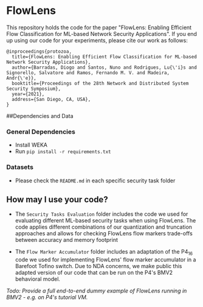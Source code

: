 # FlowLens

This repository holds the code for the paper "FlowLens: Enabling Efficient Flow Classification for ML-based Network Security Applications". 
If you end up using our code for your experiments, please cite our work as follows:

```
@inproceedings{protozoa,
  title={FlowLens: Enabling Efficient Flow Classification for ML-based Network Security Applications},
  author={Barradas, Diogo and Santos, Nuno and Rodrigues, Lu{\'i}s and Signorello, Salvatore and Ramos, Fernando M. V. and Madeira, Andr{\'e}},
  booktitle={Proceedings of the 28th Network and Distributed System Security Symposium},
  year={2021},
  address={San Diego, CA, USA},
}
```

##Dependencies and Data


### General Dependencies

- Install WEKA
- Run `pip install -r requirements.txt`

### Datasets

- Please check the `README.md` in each specific security task folder


## How may I use your code?

- The `Security Tasks Evaluation` folder includes the code we used for evaluating different ML-based security tasks when using FlowLens. The code applies different combinations of our quantization and truncation approaches and allows for checking FlowLens flow markers trade-offs between accuracy and memory footprint

- The `Flow Marker Accumulator` folder includes an adaptation of the P4<sub>16</sub> code we used for implementing FlowLens' flow marker accumulator in a Barefoot Tofino switch. Due to NDA concerns, we make public this adapted version of our code that can be run on the P4's BMV2 behavioral model.


*Todo: Provide a full end-to-end dummy example of FlowLens running in BMV2 - e.g. on P4's tutorial VM.*